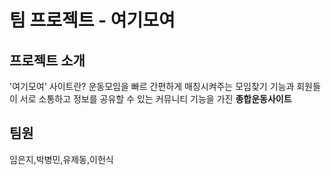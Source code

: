 # 팀 프로젝트 - 여기모여

## 프로젝트 소개
'여기모여' 사이트란?
운동모임을 빠르 간편하게 매칭시켜주는 모임찾기 기능과
회원들이 서로 소통하고 정보를 공유할 수 있는 커뮤니티 기능을 가진
**종합운동사이트**


## 팀원
임은지,박병민,유제동,이헌식
